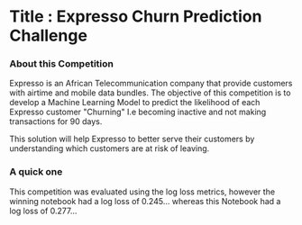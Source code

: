 # Title : Expresso Churn Prediction Challenge 

### About this Competition 
Expresso is an African Telecommunication company that provide customers with airtime and mobile data bundles. 
The objective of this competition is to develop a Machine Learning Model to predict the likelihood of each Expresso customer 
"Churning" I.e  becoming inactive and not making transactions for 90 days. 

This solution will help Expresso to better serve their customers by understanding which customers are at risk of leaving.  

### A quick one
This competition was evaluated using the log loss metrics, however the winning notebook had a log loss of 0.245... whereas this Notebook had a log loss of 0.277...
